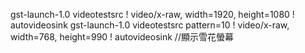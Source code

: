 gst-launch-1.0 videotestsrc ! video/x-raw, width=1920, height=1080 ! autovideosink
gst-launch-1.0 videotestsrc pattern=10 ! video/x-raw, width=768, height=990 ! autovideosink         //顯示雪花螢幕